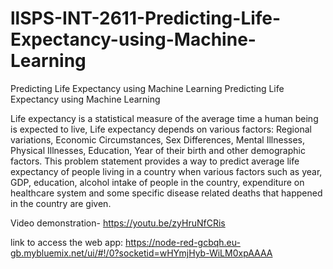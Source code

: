 # llSPS-INT-2611-Predicting-Life-Expectancy-using-Machine-Learning
Predicting Life Expectancy using Machine Learning
Predicting Life Expectancy using Machine Learning

Life expectancy is a statistical measure of the average time a human being is expected to live, Life expectancy depends on various factors: Regional variations, Economic Circumstances, Sex Differences, Mental Illnesses, Physical Illnesses, Education, Year of their birth and other demographic factors. This problem statement provides a way to predict average life expectancy of people living in a country when various factors such as year, GDP, education, alcohol intake of people in the country, expenditure on healthcare system and some specific disease related deaths that happened in the country are given.

Video demonstration- https://youtu.be/zyHruNfCRis

link to access the web app: https://node-red-gcbqh.eu-gb.mybluemix.net/ui/#!/0?socketid=wHYmjHyb-WiLM0xpAAAA
